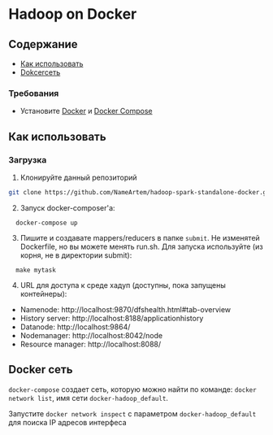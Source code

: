 # Hadoop on Docker

## Содержание

- [Как использовать](#quick-start)
- [Dokcerсеть](#network)

### Требования

 - Установите [Docker](https://docs.docker.com/get-docker/) и [Docker Compose](https://docs.docker.com/compose/install/)


## <a name="quick-start"></a>Как использовать

### Загрузка

1. Клонируйте данный репозиторий

```bash
git clone https://github.com/NameArtem/hadoop-spark-standalone-docker.git
```

2. Запуск docker-composer'a:
```
  docker-compose up
```

3. Пишите и создавате mappers/reducers в папке `submit`. Не изменятей Dockerfile, но вы можете менять run.sh. Для запуска используйте (из корня, не в директории submit):
```
  make mytask
```

4. URL для доступа к среде хадуп (доступны, пока запущены контейнеры):

* Namenode: http://localhost:9870/dfshealth.html#tab-overview
* History server: http://localhost:8188/applicationhistory
* Datanode: http://localhost:9864/
* Nodemanager: http://localhost:8042/node
* Resource manager: http://localhost:8088/


## <a name="network"></a>Docker сеть

`docker-compose` создает сеть, которую можно найти по команде:  `docker network list`, имя сети `docker-hadoop_default`.

Запустите `docker network inspect` с параметром `docker-hadoop_default` для поиска IP адресов интерфеса
